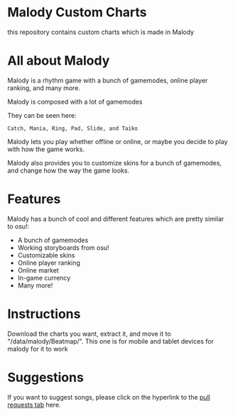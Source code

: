 # Malody Custom Charts

this repository contains custom charts which is made in Malody

# All about Malody

Malody is a rhythm game with a bunch of gamemodes, online player ranking, and many more. 

Malody is composed with a lot of gamemodes

They can be seen here:
```
Catch, Mania, Ring, Pad, Slide, and Taiko
``` 

Malody lets you play whether offline or online, or maybe you decide to play with how the game works. 

Malody also provides you to customize skins for a bunch of gamemodes, and change how the way the game looks. 

# Features

Malody has a bunch of cool and different features which are pretty similar to osu!:

- A bunch of gamemodes
- Working storyboards from osu!
- Customizable skins
- Online player ranking
- Online market
- In-game currency
- Many more!

# Instructions

Download the charts you want, extract it, and move it to "/data/malody/Beatmap/". This one is for mobile and tablet devices for malody for it to work

# Suggestions

If you want to suggest songs, please click on the hyperlink to the [pull requests tab](https://github.com/PayToUse/malody-custom-charts/pulls) here.
